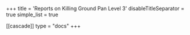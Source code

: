 +++
title = 'Reports on Killing Ground Pan Level 3'
disableTitleSeparator = true
simple_list = true

[[cascade]]
  type = "docs"
+++

